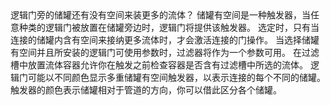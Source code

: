 <lore>
逻辑门旁的储罐还有没有空间来装更多的流体？
</lore>
<no_lore>
储罐有空间是一种触发器，当任意种类的逻辑门被放置在储罐旁边时，逻辑门将提供该触发器。
</no_lore>

<chapter name="需求"/>
选定时，只有当连接的储罐内含有空间来接纳更多流体时，才会激活连接的门操作。

<chapter name="参数"/>
当选择储罐有空间并且所安装的逻辑门可使用参数时，过滤器将作为一个参数可用。
在过滤槽中放置流体容器允许你在触发之前检查容器是否含有过滤槽中所选的流体。

<chapter name="触发器方向"/>
逻辑门可能以不同颜色显示多重储罐有空间触发器，以表示连接的每个不同的储罐。
触发器的颜色表示储罐相对于管道的方向，你可以借此区分各个储罐。

